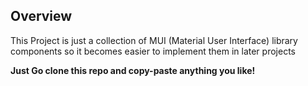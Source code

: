 ## Overview
This Project is just a collection of MUI (Material User Interface) library components so it becomes easier to implement them in later projects

<b>Just Go clone this repo and copy-paste anything you like!</b>
